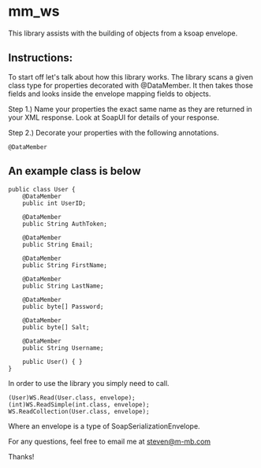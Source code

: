mm_ws
=====

This library assists with the building of objects from a ksoap envelope.

Instructions:
-------------
To start off let's talk about how this library works. The library scans a given class type for properties decorated
with @DataMember. It then takes those fields and looks inside the envelope mapping fields to objects. 

Step 1.) Name your properties the exact same name as they are returned in your XML response. Look at SoapUI for details of your response.

Step 2.) Decorate your properties with the following annotations. 

	@DataMember


An example class is below
------------------------- 
 
	public class User {
		@DataMember
		public int UserID;
 
		@DataMember
		public String AuthToken;
 
		@DataMember
		public String Email;
 
		@DataMember
		public String FirstName;
 
		@DataMember
		public String LastName;
 
		@DataMember
		public byte[] Password;
 
		@DataMember
		public byte[] Salt;
 
		@DataMember
		public String Username;
	
		public User() {	}
	}


In order to use the library you simply need to call.

	(User)WS.Read(User.class, envelope);
	(int)WS.ReadSimple(int.class, envelope);
	WS.ReadCollection(User.class, envelope);

Where an envelope is a type of SoapSerializationEnvelope.





For any questions, feel free to email me at steven@m-mb.com

Thanks!







